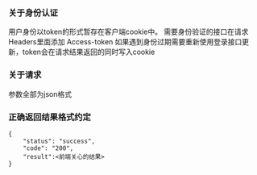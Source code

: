### 关于身份认证

用户身份以token的形式暂存在客户端cookie中。
需要身份验证的接口在请求Headers里面添加 Access-token
如果遇到身份过期需要重新使用登录接口更新，token会在请求结果返回的同时写入cookie


### 关于请求

参数全部为json格式

### 正确返回结果格式约定

```
{
    "status": "success",
    "code": "200",
    "result":<前端关心的结果>
}
```
